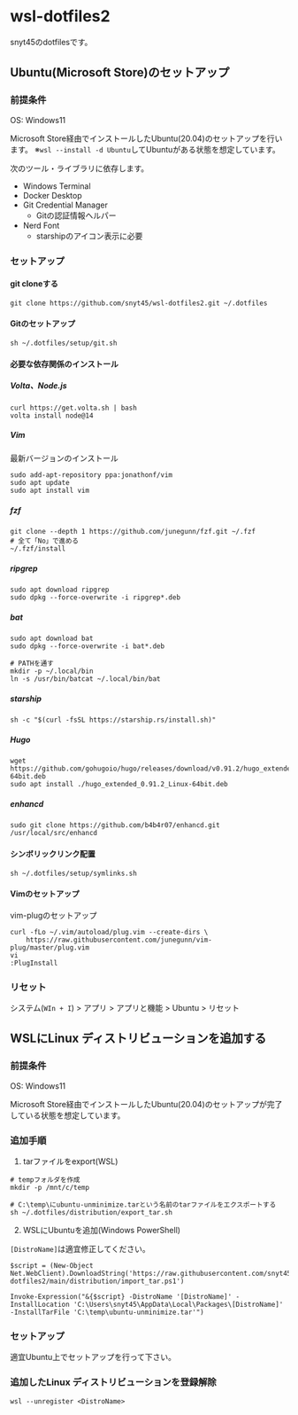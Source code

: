 # wsl-dotfiles2
snyt45のdotfilesです。

## Ubuntu(Microsoft Store)のセットアップ

### 前提条件

OS: Windows11

Microsoft Store経由でインストールしたUbuntu(20.04)のセットアップを行います。
※`wsl --install -d Ubuntu`してUbuntuがある状態を想定しています。

次のツール・ライブラリに依存します。

- Windows Terminal
- Docker Desktop
- Git Credential Manager
  - Gitの認証情報ヘルパー
- Nerd Font
	- starshipのアイコン表示に必要

### セットアップ

#### git cloneする

```
git clone https://github.com/snyt45/wsl-dotfiles2.git ~/.dotfiles
```

#### Gitのセットアップ

```
sh ~/.dotfiles/setup/git.sh
```

#### 必要な依存関係のインストール

##### Volta、Node.js

```
curl https://get.volta.sh | bash
volta install node@14
```

##### Vim

最新バージョンのインストール

```
sudo add-apt-repository ppa:jonathonf/vim
sudo apt update
sudo apt install vim
```

##### fzf

```
git clone --depth 1 https://github.com/junegunn/fzf.git ~/.fzf
# 全て「No」で進める
~/.fzf/install
```

##### ripgrep

```
sudo apt download ripgrep
sudo dpkg --force-overwrite -i ripgrep*.deb
```

##### bat

```
sudo apt download bat
sudo dpkg --force-overwrite -i bat*.deb

# PATHを通す
mkdir -p ~/.local/bin
ln -s /usr/bin/batcat ~/.local/bin/bat
```

##### starship

```
sh -c "$(curl -fsSL https://starship.rs/install.sh)"
```

##### Hugo

```
wget https://github.com/gohugoio/hugo/releases/download/v0.91.2/hugo_extended_0.91.2_Linux-64bit.deb
sudo apt install ./hugo_extended_0.91.2_Linux-64bit.deb
```

##### enhancd

```
sudo git clone https://github.com/b4b4r07/enhancd.git /usr/local/src/enhancd
```

#### シンボリックリンク配置

```
sh ~/.dotfiles/setup/symlinks.sh
```

#### Vimのセットアップ

vim-plugのセットアップ

```
curl -fLo ~/.vim/autoload/plug.vim --create-dirs \
    https://raw.githubusercontent.com/junegunn/vim-plug/master/plug.vim
vi
:PlugInstall
```

### リセット
システム(`WIn + I`) > アプリ > アプリと機能 > Ubuntu > リセット

## WSLにLinux ディストリビューションを追加する

### 前提条件

OS: Windows11

Microsoft Store経由でインストールしたUbuntu(20.04)のセットアップが完了している状態を想定しています。

### 追加手順

1. tarファイルをexport(WSL)

```
# tempフォルダを作成
mkdir -p /mnt/c/temp

# C:\temp\にubuntu-unminimize.tarという名前のtarファイルをエクスポートする
sh ~/.dotfiles/distribution/export_tar.sh
```

2. WSLにUbuntuを追加(Windows PowerShell)

`[DistroName]`は適宜修正してください。

```
$script = (New-Object Net.WebClient).DownloadString('https://raw.githubusercontent.com/snyt45/wsl-dotfiles2/main/distribution/import_tar.ps1')

Invoke-Expression("&{$script} -DistroName '[DistroName]' -InstallLocation 'C:\Users\snyt45\AppData\Local\Packages\[DistroName]' -InstallTarFile 'C:\temp\ubuntu-unminimize.tar'")
```

### セットアップ

適宜Ubuntu上でセットアップを行って下さい。

### 追加したLinux ディストリビューションを登録解除

```
wsl --unregister <DistroName>
```

